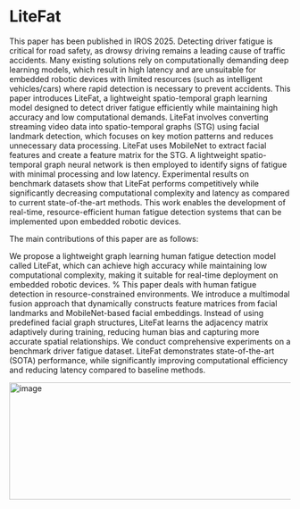 # LiteFat
This paper has been published in IROS 2025.
Detecting driver fatigue is critical for road safety, as drowsy driving remains a leading cause of traffic accidents. Many existing solutions rely on computationally demanding deep learning models, which result in high latency and are unsuitable for embedded robotic devices with limited resources (such as intelligent vehicles/cars) where rapid detection is necessary to prevent accidents. This paper introduces LiteFat, a lightweight spatio-temporal graph learning model designed to detect driver fatigue efficiently while maintaining high accuracy and low computational demands. LiteFat involves converting streaming video data into spatio-temporal graphs (STG) using facial landmark detection, which focuses on key motion patterns and reduces unnecessary data processing. LiteFat uses MobileNet to extract facial features and create a feature matrix for the STG. A lightweight spatio-temporal graph neural network is then employed to identify signs of fatigue with minimal processing and low latency. Experimental results on benchmark datasets show that LiteFat performs competitively while significantly decreasing computational complexity and latency as compared to current state-of-the-art methods. This work enables the development of real-time, resource-efficient human fatigue detection systems that can be implemented upon embedded robotic devices.

The main contributions of this paper are as follows:

  We propose a lightweight graph learning human fatigue detection model called LiteFat, which can achieve high accuracy while maintaining low computational complexity, making it suitable for real-time deployment on embedded robotic devices. % This paper deals with human fatigue detection in resource-constrained environments.
  We introduce a multimodal fusion approach that dynamically constructs feature matrices from facial landmarks and MobileNet-based facial embeddings. Instead of using predefined facial graph structures, LiteFat learns the adjacency matrix adaptively during training, reducing human bias and capturing more accurate spatial relationships.
  We conduct comprehensive experiments on a benchmark driver fatigue dataset. LiteFat demonstrates state-of-the-art (SOTA) performance, while significantly improving computational efficiency and reducing latency compared to baseline methods.

<img width="790" height="210" alt="image" src="https://github.com/user-attachments/assets/01aa5ac3-a457-4e19-a901-695507c0bc40" />
